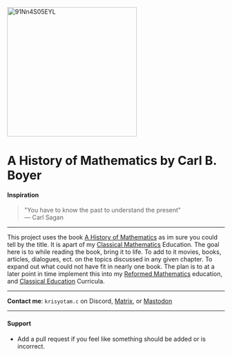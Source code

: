 <img src="https://github.com/user-attachments/assets/c0a6933e-24c7-416f-9d0f-d1eb5c56d83b" alt="91Nn4S05EYL" width="300"/>

# A History of Mathematics by Carl B. Boyer 
#### Inspiration
> "You have to know the past to understand the present"  
> — Carl Sagan
___
This project uses the book [A History of Mathematics]() as im sure you could tell by the title. It is apart of my [Classical Mathematics]() Education. The goal here is to while reading the book, bring it to life. To add to it movies, books, articles, dialogues, ect. 
on the topics discussed in any given chapter. To expand out what could not have fit in nearly one book. The plan is to at a later point in time implement this into my [Reformed Mathematics]() education, and [Classical Education]() Curricula. 
___
**Contact me**: ```krisyotam.c``` on Discord, [Matrix](https://matrix.to/#/@khr1st:matrix.org), or [Mastodon](https://mathstodon.xyz/@krisyotam)
___

#### Support
- Add a pull request if you feel like something should be added or is incorrect.
